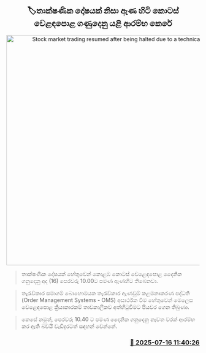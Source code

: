 <p align='center'><b><h2 align='center' title='Stock market trading resumed after being halted due to a technical glitch'>🏷තාක්ෂණික දෝෂයක් නිසා ඇණ හිටි කොටස් වෙළඳපොළ ගණුදෙනු යළි ආරම්භ කෙරේ</h2></b></p>
<p align='center'><img src='https://helakuru.sgp1.cdn.digitaloceanspaces.com/esana/images/lib/cse-stock.jpg' width='600' alt='Stock market trading resumed after being halted due to a technical glitch'></p>

> තාක්ෂණික දෝෂයක් හේතුවෙන් කොළඹ කොටස් වෙළෙඳපොළ දෛනික ගනුදෙනු අද (16) පෙරවරු 10.00ට පමණ ඇණහිට තිබෙනවා.

> තැරැව්කාර සමාගම් බොහොමයක තැරැව්කාර ඇණවුම් කළමනාකරණ පද්ධති (Order Management Systems - OMS) අසාර්ථක වීම හේතුවෙන් මෙලෙස වෙළෙඳපොළ ක්‍රියාකාරකම් තාවකාලිකව අත්හිටුවීමට පියවර ගෙන තිබුණා.

> කෙසේ නමුත්, පෙරවරු 10.40 ට පමණ දෛනික ගනුදෙනු නැවත වරක් ආරම්භ කර ඇති බවයි වැඩිදුරටත් සඳහන් වෙන්නේ.



<h3 align='right'><a href='https://www.helakuru.lk/esana/p/111899/'>📅 2025-07-16 11:40:26</a></h3>
